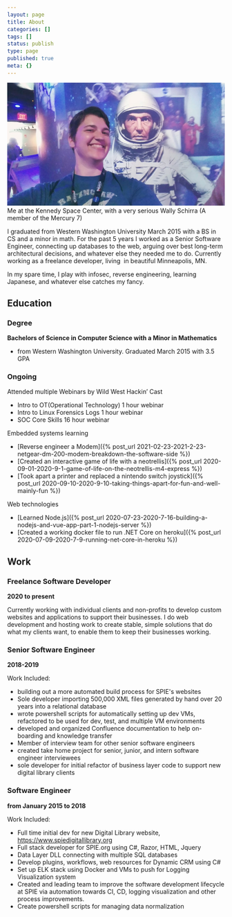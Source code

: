 ```yaml
---
layout: page
title: About
categories: []
tags: []
status: publish
type: page
published: true
meta: {}
---
```

  
  
    
![Me at the Kennedy Space Center, with a very serious Wally Schirra (A member of the Mercury 7)](/squarespace_images/KennedySpaceCenterWithWally.jpg)          
Me at the Kennedy Space Center, with a very serious Wally Schirra (A member of the Mercury 7)
  


  



I graduated from Western Washington University March 2015 with a BS in CS and a minor in math. For the past 5 years I worked as a Senior Software Engineer, connecting up databases to the web, arguing over best long-term architectural decisions, and whatever else they needed me to do. Currently working as a freelance developer, living  in beautiful Minneapolis, MN.

In my spare time, I play with infosec, reverse engineering, learning Japanese, and whatever else catches my fancy.


## Education

### Degree

**Bachelors of Science in Computer Science with a Minor in Mathematics**
* from Western Washington University. Graduated March 2015 with 3.5 GPA

### Ongoing

Attended multiple Webinars by Wild West Hackin’ Cast 
* Intro to OT(Operational Technology) 1 hour webinar 
* Intro to Linux Forensics Logs 1 hour webinar  
* SOC Core Skills 16 hour webinar

Embedded systems learning
* [Reverse engineer a Modem]({% post_url 2021-02-23-2021-2-23-netgear-dm-200-modem-breakdown-the-software-side %})
* [Created an interactive game of life with a neotrellis]({% post_url 2020-09-01-2020-9-1-game-of-life-on-the-neotrellis-m4-express %})
* [Took apart a printer and replaced a nintendo switch joystick]({% post_url 2020-09-10-2020-9-10-taking-things-apart-for-fun-and-well-mainly-fun %})

Web technologies
* [Learned Node.js]({% post_url 2020-07-23-2020-7-16-building-a-nodejs-and-vue-app-part-1-nodejs-server %})
* [Created a working docker file to run .NET Core on heroku]({% post_url 2020-07-09-2020-7-9-running-net-core-in-heroku %})

## Work

### Freelance Software Developer
**2020 to present**

Currently working with individual clients and non-profits to develop custom websites and applications to support their businesses. I do web development and  hosting work to create stable, simple solutions that do what my clients want, to enable them to keep their businesses working. 

### Senior Software Engineer
**2018-2019**

Work Included:
* building out a more automated build process for SPIE's websites
* Sole developer importing 500,000 XML files generated by hand over 20 years into a relational database
* wrote powershell scripts for automatically setting up dev VMs, refactored to be used for dev, test, and multiple VM environments
* developed and organized Confluence documentation to help on-boarding and knowledge transfer
* Member of interview team for other senior software engineers
* created take home project for senior, junior, and intern software engineer interviewees
* sole developer for initial refactor of business layer code to support new digital library clients


### Software Engineer
**from January 2015 to 2018**

Work Included:
* Full time initial dev for new Digital Library website, https://www.spiedigitallibrary.org
* Full stack developer for SPIE.org using C#, Razor, HTML, Jquery
* Data Layer DLL connecting with multiple SQL databases
* Develop plugins, workflows, web resources for Dynamic CRM using C#
* Set up ELK stack using Docker and VMs to push for Logging Visualization system
* Created and leading team to improve the software development lifecycle at SPIE via automation towards CI, CD, logging visualization and other process improvements.
* Create powershell scripts for managing data normalization